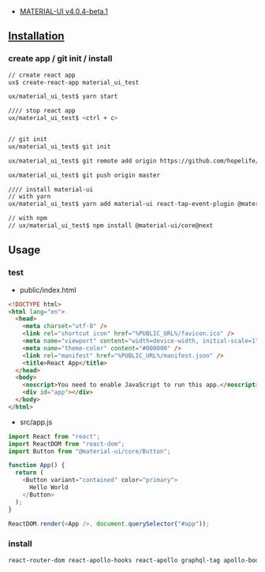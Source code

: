 - [MATERIAL-UI v4.0.4-beta.1](https://next.material-ui.com/)

## [Installation](https://next.material-ui.com/getting-started/installation/)

### create app / git init / install
```bash
// create react app
ux$ create-react-app material_ui_test

ux/material_ui_test$ yarn start

//// stop react app
ux/material_ui_test$ <ctrl + c>


// git init
ux/material_ui_test$ git init

ux/material_ui_test$ git remote add origin https://github.com/hopelife/material_ui_test.git

ux/material_ui_test$ git push origin master

//// install material-ui
// with yarn
ux/material_ui_test$ yarn add material-ui react-tap-event-plugin @material-ui/core@next @material-ui/icons

// with npm
// ux/material_ui_test$ npm install @material-ui/core@next

```

## Usage

### test
- public/index.html
```html
<!DOCTYPE html>
<html lang="en">
  <head>
    <meta charset="utf-8" />
    <link rel="shortcut icon" href="%PUBLIC_URL%/favicon.ico" />
    <meta name="viewport" content="width=device-width, initial-scale=1" />
    <meta name="theme-color" content="#000000" />
    <link rel="manifest" href="%PUBLIC_URL%/manifest.json" />
    <title>React App</title>
  </head>
  <body>
    <noscript>You need to enable JavaScript to run this app.</noscript>
    <div id="app"></div>
  </body>
</html>
```

- src/app.js
```javascript
import React from "react";
import ReactDOM from "react-dom";
import Button from "@material-ui/core/Button";

function App() {
  return (
    <Button variant="contained" color="primary">
      Hello World
    </Button>
  );
}

ReactDOM.render(<App />, document.querySelector("#app"));
```


### install

```bash
react-router-dom react-apollo-hooks react-apollo graphql-tag apollo-boost
```